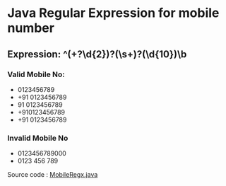 # Java Regular Expression for mobile number 

## Expression: ^(\+?\d{2})?(\s+)?(\d{10})\b

### Valid Mobile No:
* 0123456789
* +91 0123456789
* 91 0123456789
* +910123456789
* +91          0123456789
 
### Invalid Mobile No
*  0123456789000
* 0123 456 789

Source code : [MobileRegx.java](MobileRegx.java)
